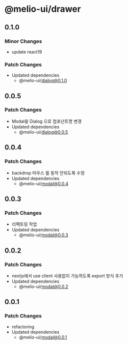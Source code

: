 # @melio-ui/drawer

## 0.1.0

### Minor Changes

- update react19

### Patch Changes

- Updated dependencies
  - @melio-ui/dialog@0.1.0

## 0.0.5

### Patch Changes

- Modal을 Dialog 으로 컴포넌트명 변경
- Updated dependencies
  - @melio-ui/dialog@0.0.5

## 0.0.4

### Patch Changes

- backdrop 마우스 휠 동작 안되도록 수정
- Updated dependencies
  - @melio-ui/modal@0.0.4

## 0.0.3

### Patch Changes

- 리펙토링 작업
- Updated dependencies
  - @melio-ui/modal@0.0.3

## 0.0.2

### Patch Changes

- nextjs에서 use client 사용없이 가능하도록 export 방식 추가
- Updated dependencies
  - @melio-ui/modal@0.0.2

## 0.0.1

### Patch Changes

- refactoring
- Updated dependencies
  - @melio-ui/modal@0.0.1
